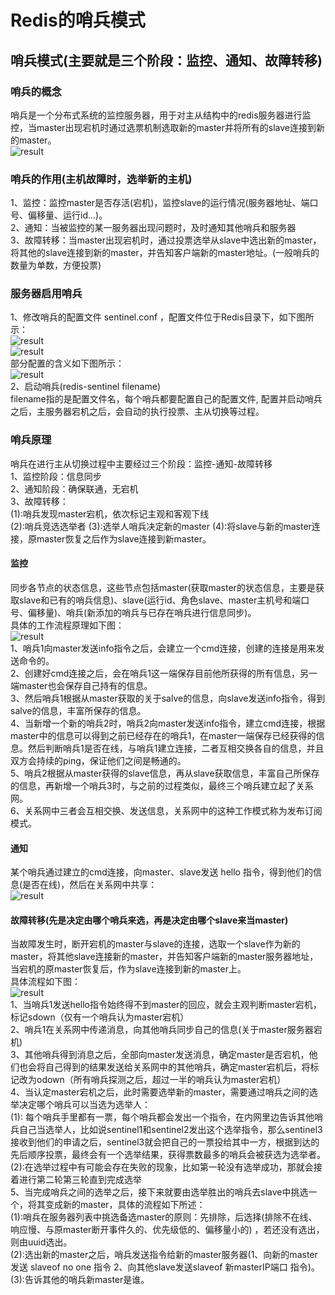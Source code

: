 # Redis的哨兵模式  
## 哨兵模式(主要就是三个阶段：监控、通知、故障转移)  
### 哨兵的概念  
哨兵是一个分布式系统的监控服务器，用于对主从结构中的redis服务器进行监控，当master出现宕机时通过选票机制选取新的master并将所有的slave连接到新的master。  
![result](https://static01.imgkr.com/temp/383c2fe864f94026bbdb6348f1994010.png)  
### 哨兵的作用(主机故障时，选举新的主机)   
1、监控：监控master是否存活(宕机)，监控slave的运行情况(服务器地址、端口号、偏移量、运行id...)。  
2、通知：当被监控的某一服务器出现问题时，及时通知其他哨兵和服务器  
3、故障转移：当master出现宕机时，通过投票选举从slave中选出新的master，将其他的slave连接到新的master，并告知客户端新的master地址。(一般哨兵的数量为单数，方便投票)  
### 服务器启用哨兵  
1、修改哨兵的配置文件 sentinel.conf ，配置文件位于Redis目录下，如下图所示：  
![result](https://static01.imgkr.com/temp/d68e568a316443ba9f8dfc9975345980.png)    
![result](https://static01.imgkr.com/temp/df82ee33fcb444768dbb60f9b155fb81.png)  
部分配置的含义如下图所示：  
![result](https://static01.imgkr.com/temp/34fc6d4d406b4fee9fdd6a05fad8ba71.png)  
2、启动哨兵(redis-sentinel filename)     
filename指的是配置文件名，每个哨兵都要配置自己的配置文件, 配置并启动哨兵之后，主服务器宕机之后，会自动的执行投票、主从切换等过程。  
### 哨兵原理  
哨兵在进行主从切换过程中主要经过三个阶段：监控-通知-故障转移  
1、监控阶段：信息同步  
2、通知阶段：确保联通，无宕机  
3、故障转移：  
(1):哨兵发现master宕机，依次标记主观和客观下线  
(2):哨兵竞选选举者
(3):选举人哨兵决定新的master
(4):将slave与新的master连接，原master恢复之后作为slave连接到新master。  
#### 监控  
同步各节点的状态信息，这些节点包括master(获取master的状态信息，主要是获取slave和已有的哨兵信息)、slave(运行id、角色slave、master主机号和端口号、偏移量)、哨兵(新添加的哨兵与已存在哨兵进行信息同步)。  
具体的工作流程原理如下图：  
![result](https://static01.imgkr.com/temp/aaafb7edc10e4a599d85babb00a0ca17.png)  
1、哨兵1向master发送info指令之后，会建立一个cmd连接，创建的连接是用来发送命令的。  
2、创建好cmd连接之后，会在哨兵1这一端保存目前他所获得的所有信息，另一端master也会保存自己持有的信息。  
3、然后哨兵1根据从master获取的关于salve的信息，向slave发送info指令，得到salve的信息，丰富所保存的信息。    
4、当新增一个新的哨兵2时，哨兵2向master发送info指令，建立cmd连接，根据master中的信息可以得到之前已经存在的哨兵1，在master一端保存已经获得的信息。然后判断哨兵1是否在线，与哨兵1建立连接，二者互相交换各自的信息，并且双方会持续的ping，保证他们之间是畅通的。  
5、哨兵2根据从master获得的slave信息，再从slave获取信息，丰富自己所保存的信息，再新增一个哨兵3时，与之前的过程类似，最终三个哨兵建立起了关系网。  
6、关系网中三者会互相交换、发送信息，关系网中的这种工作模式称为发布订阅模式。  
#### 通知  
某个哨兵通过建立的cmd连接，向master、slave发送 hello 指令，得到他们的信息(是否在线)，然后在关系网中共享：    
![result](https://static01.imgkr.com/temp/02d9900f7833475097804fbc5fe0e78a.png)  
#### 故障转移(先是决定由哪个哨兵来选，再是决定由哪个slave来当master)  
当故障发生时，断开宕机的master与slave的连接，选取一个slave作为新的master，将其他slave连接新的master，并告知客户端新的master服务器地址，当宕机的原master恢复后，作为slave连接到新的master上。  
具体流程如下图：  
![result](https://static01.imgkr.com/temp/334351119aad4d268f5a2e7c17b34bdf.png)  
1、当哨兵1发送hello指令始终得不到master的回应，就会主观判断master宕机，标记sdown（仅有一个哨兵认为master宕机）  
2、哨兵1在关系网中传递消息，向其他哨兵同步自己的信息(关于master服务器宕机)  
3、其他哨兵得到消息之后，全部向master发送消息，确定master是否宕机，他们也会将自己得到的结果发送给关系网中的其他哨兵，确定master宕机后，将标记改为odown（所有哨兵探测之后，超过一半的哨兵认为master宕机）  
4、当认定master宕机之后，此时需要选举新的master，需要通过哨兵之间的选举决定哪个哨兵可以当选为选举人：  
(1): 每个哨兵手里都有一票，每个哨兵都会发出一个指令，在内网里边告诉其他哨兵自己当选举人，比如说sentinel1和sentinel2发出这个选举指令，那么sentinel3接收到他们的申请之后，sentinel3就会把自己的一票投给其中一方，根据到达的先后顺序投票，最终会有一个选举结果，获得票数最多的哨兵会被获选为选举者。  
(2):在选举过程中有可能会存在失败的现象，比如第一轮没有选举成功，那就会接着进行第二轮第三轮直到完成选举  
5、当完成哨兵之间的选举之后，接下来就要由选举胜出的哨兵去slave中挑选一个，将其变成新的master，具体的流程如下所述：  
(1):哨兵在服务器列表中挑选备选master的原则：先排除，后选择(排除不在线、响应慢、与原master断开事件久的、优先级低的、偏移量小的) ，若还没有选出，则由uuid选出。   
(2):选出新的master之后，哨兵发送指令给新的master服务器(1、向新的master发送 slaveof no one 指令 2、向其他slave发送slaveof 新masterIP端口 指令)。  
(3):告诉其他的哨兵新master是谁。  


